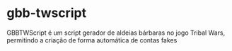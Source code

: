 # gbb-twscript

GBBTWScript é um script gerador de aldeias bárbaras no jogo Tribal Wars, permitindo a criação de forma automática de contas fakes
